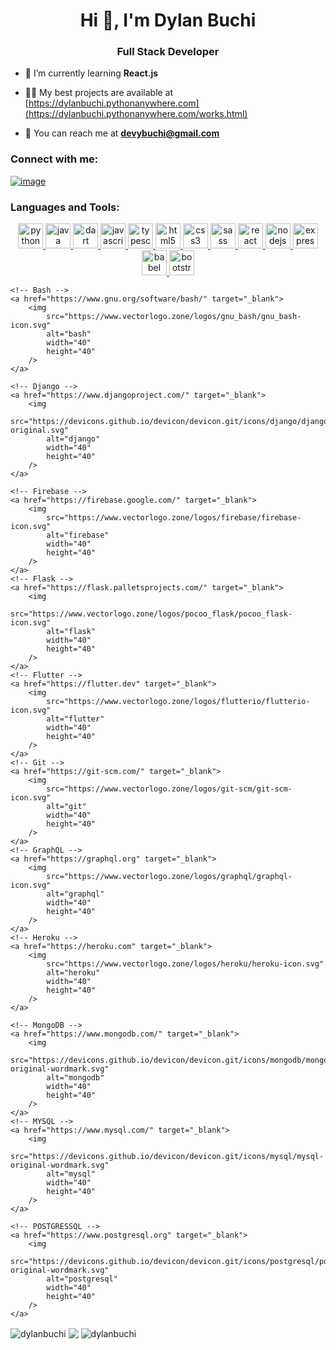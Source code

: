 <h1 align="center">Hi 👋, I'm Dylan Buchi</h1>
<h3 align="center">Full Stack Developer </h3>

- 📖 I’m currently learning **React.js**

- 👨‍💻 My best projects are available at [https://dylanbuchi.pythonanywhere.com](https://dylanbuchi.pythonanywhere.com/works.html)

- 📧 You can reach me at **devybuchi@gmail.com**

<h3 align="left">Connect with me:</h3>

 [![image](https://img.shields.io/badge/LinkedIn-0077B5?style=for-the-badge&logo=linkedin&logoColor=white)](https://www.linkedin.com/in/dylanbuchi/)
	

<h3 align="left">Languages and Tools:</h3>
<p align="center">
    <!-- PYTHON -->
    <a href="https://www.python.org" target="_blank">
        <img
            src="https://devicons.github.io/devicon/devicon.git/icons/python/python-original.svg"
            alt="python"
            width="40"
            height="40"
        />
    </a>
    <!-- Java -->
    <a href="https://www.java.com" target="_blank">
        <img
            src="https://devicons.github.io/devicon/devicon.git/icons/java/java-original-wordmark.svg"
            alt="java"
            width="40"
            height="40"
        />
    </a>
    <!-- dart -->
    <a href="https://dart.dev" target="_blank">
        <img
            src="https://www.vectorlogo.zone/logos/dartlang/dartlang-icon.svg"
            alt="dart"
            width="40"
            height="40"
        />
    </a>
    <!-- JavaScript -->
    <a
        href="https://developer.mozilla.org/en-US/docs/Web/JavaScript"
        target="_blank"
    >
        <img
            src="https://devicons.github.io/devicon/devicon.git/icons/javascript/javascript-original.svg"
            alt="javascript"
            width="40"
            height="40"
        />
    </a>
    <!-- TypeScript -->
    <a href="https://www.typescriptlang.org/" target="_blank">
        <img
            src="https://devicons.github.io/devicon/devicon.git/icons/typescript/typescript-original.svg"
            alt="typescript"
            width="40"
            height="40"
        />
    </a>
    <!-- HTML5 -->
    <a href="https://www.w3.org/html/" target="_blank">
        <img
            src="https://devicons.github.io/devicon/devicon.git/icons/html5/html5-original-wordmark.svg"
            alt="html5"
            width="40"
            height="40"
        />
    </a>
    <!-- Css3 -->
    <a href="https://www.w3schools.com/css/" target="_blank">
        <img
            src="https://devicons.github.io/devicon/devicon.git/icons/css3/css3-original-wordmark.svg"
            alt="css3"
            width="40"
            height="40"
        />
    </a>
    <!-- Sass -->
    <a href="https://sass-lang.com" target="_blank">
        <img
            src="https://devicons.github.io/devicon/devicon.git/icons/sass/sass-original.svg"
            alt="sass"
            width="40"
            height="40"
        />
    </a>
    <!-- REACTJS -->
    <a href="https://reactjs.org/" target="_blank">
        <img
            src="https://devicons.github.io/devicon/devicon.git/icons/react/react-original-wordmark.svg"
            alt="react"
            width="40"
            height="40"
        />
   </a>
    <!-- NodeJS -->
    <a href="https://nodejs.org" target="_blank">
        <img
            src="https://devicons.github.io/devicon/devicon.git/icons/nodejs/nodejs-original-wordmark.svg"
            alt="nodejs"
            width="40"
            height="40"
        />
    </a>
    <!-- ExpressJS -->
    <a href="https://expressjs.com" target="_blank">
        <img
            src="https://devicons.github.io/devicon/devicon.git/icons/express/express-original-wordmark.svg"
            alt="express"
            width="40"
            height="40"
        />
    </a>
    <!-- BabelJS -->
    <a href="https://babeljs.io/" target="_blank">
        <img
            src="https://www.vectorlogo.zone/logos/babeljs/babeljs-icon.svg"
            alt="babel"
            width="40"
            height="40"
        />
    </a>
    <!-- Bootstrap -->
    <a href="https://getbootstrap.com" target="_blank">
        <img
            src="https://devicons.github.io/devicon/devicon.git/icons/bootstrap/bootstrap-plain.svg"
            alt="bootstrap"
            width="40"
            height="40"
        />
    </a>

    <!-- Bash -->
    <a href="https://www.gnu.org/software/bash/" target="_blank">
        <img
            src="https://www.vectorlogo.zone/logos/gnu_bash/gnu_bash-icon.svg"
            alt="bash"
            width="40"
            height="40"
        />
    </a>

    <!-- Django -->
    <a href="https://www.djangoproject.com/" target="_blank">
        <img
            src="https://devicons.github.io/devicon/devicon.git/icons/django/django-original.svg"
            alt="django"
            width="40"
            height="40"
        />
    </a>

    <!-- Firebase -->
    <a href="https://firebase.google.com/" target="_blank">
        <img
            src="https://www.vectorlogo.zone/logos/firebase/firebase-icon.svg"
            alt="firebase"
            width="40"
            height="40"
        />
    </a>
    <!-- Flask -->
    <a href="https://flask.palletsprojects.com/" target="_blank">
        <img
            src="https://www.vectorlogo.zone/logos/pocoo_flask/pocoo_flask-icon.svg"
            alt="flask"
            width="40"
            height="40"
        />
    </a>
    <!-- Flutter -->
    <a href="https://flutter.dev" target="_blank">
        <img
            src="https://www.vectorlogo.zone/logos/flutterio/flutterio-icon.svg"
            alt="flutter"
            width="40"
            height="40"
        />
    </a>
    <!-- Git -->
    <a href="https://git-scm.com/" target="_blank">
        <img
            src="https://www.vectorlogo.zone/logos/git-scm/git-scm-icon.svg"
            alt="git"
            width="40"
            height="40"
        />
    </a>
    <!-- GraphQL -->
    <a href="https://graphql.org" target="_blank">
        <img
            src="https://www.vectorlogo.zone/logos/graphql/graphql-icon.svg"
            alt="graphql"
            width="40"
            height="40"
        />
    </a>
    <!-- Heroku -->
    <a href="https://heroku.com" target="_blank">
        <img
            src="https://www.vectorlogo.zone/logos/heroku/heroku-icon.svg"
            alt="heroku"
            width="40"
            height="40"
        />
    </a>

    <!-- MongoDB -->
    <a href="https://www.mongodb.com/" target="_blank">
        <img
            src="https://devicons.github.io/devicon/devicon.git/icons/mongodb/mongodb-original-wordmark.svg"
            alt="mongodb"
            width="40"
            height="40"
        />
    </a>
    <!-- MYSQL -->
    <a href="https://www.mysql.com/" target="_blank">
        <img
            src="https://devicons.github.io/devicon/devicon.git/icons/mysql/mysql-original-wordmark.svg"
            alt="mysql"
            width="40"
            height="40"
        />
    </a>

    <!-- POSTGRESSQL -->
    <a href="https://www.postgresql.org" target="_blank">
        <img
            src="https://devicons.github.io/devicon/devicon.git/icons/postgresql/postgresql-original-wordmark.svg"
            alt="postgresql"
            width="40"
            height="40"
        />
    </a>
</p>


<img align="center" src="https://github-readme-stats.vercel.app/api/top-langs?username=dylanbuchi&show_icons=true&locale=en&layout=compact&langs_count=6" alt="dylanbuchi" />
<img align="center" src="https://github-readme-stats.vercel.app/api/wakatime?username=@dylanbuchi&langs_count=3&v=2" />
<img align="center" src="https://github-readme-streak-stats.herokuapp.com/?user=dylanbuchi&" alt="dylanbuchi" />










